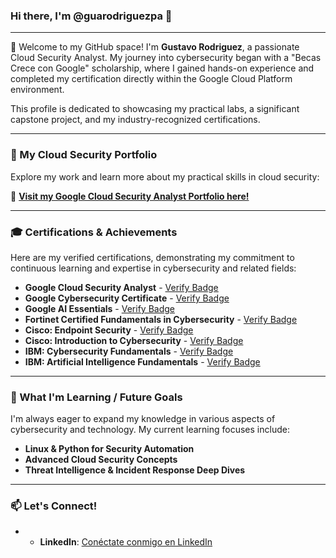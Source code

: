 ### Hi there, I'm @guarodriguezpa 👋

---

👀 Welcome to my GitHub space! I'm **Gustavo Rodriguez**, a passionate Cloud Security Analyst. My journey into cybersecurity began with a "Becas Crece con Google" scholarship, where I gained hands-on experience and completed my certification directly within the Google Cloud Platform environment.

This profile is dedicated to showcasing my practical labs, a significant capstone project, and my industry-recognized certifications.

---

### 🚀 My Cloud Security Portfolio

Explore my work and learn more about my practical skills in cloud security:

🔗 **[Visit my Google Cloud Security Analyst Portfolio here!](https://github.com/guarodriguezpa/Google_Cloud_Security_Analyst)**

---

### 🎓 Certifications & Achievements

Here are my verified certifications, demonstrating my commitment to continuous learning and expertise in cybersecurity and related fields:

* **Google Cloud Security Analyst** - [Verify Badge](https://www.credly.com/badges/e8fd3e55-7526-4454-bb56-d51e71ce55fc/public_url)
* **Google Cybersecurity Certificate** - [Verify Badge](https://www.credly.com/badges/044c657c-cbef-4fd4-97a3-372d974bce8e/public_url)
* **Google AI Essentials** - [Verify Badge](https://www.credly.com/badges/4e295bfc-c7f4-4802-b884-57535a2ba84e/public_url)
* **Fortinet Certified Fundamentals in Cybersecurity** - [Verify Badge](https://www.credly.com/badges/4ceab9d6-1f0f-42f5-b7dd-c241913cec9c/public_url)
* **Cisco: Endpoint Security** - [Verify Badge](https://www.credly.com/badges/d4349584-9490-4239-b30a-18568409e172/public_url)
* **Cisco: Introduction to Cybersecurity** - [Verify Badge](https://www.credly.com/badges/563044fa-10c8-4378-ab6c-04b18b5914f0/public_url)
* **IBM: Cybersecurity Fundamentals** - [Verify Badge](https://www.credly.com/badges/70ed545d-9f05-4b61-90ed-1c42f2f4c12d/public_url)
* **IBM: Artificial Intelligence Fundamentals** - [Verify Badge](https://www.credly.com/badges/7207830c-2cdd-49d5-99c7-59c368dd53a9/public_url)

---

### 🎯 What I'm Learning / Future Goals

I'm always eager to expand my knowledge in various aspects of cybersecurity and technology. My current learning focuses include:

* **Linux & Python for Security Automation**
* **Advanced Cloud Security Concepts**
* **Threat Intelligence & Incident Response Deep Dives**

---

### 📫 Let's Connect!

* * **LinkedIn**: [Conéctate conmigo en LinkedIn](https://www.linkedin.com/in/gustavo-rodriguez-3b075586/)


<!--
**guarodriguezpa/guarodriguezpa** is a ✨ _special_ ✨ repository because its `README.md` (this file) appears on your GitHub profile.

Here are some ideas to get you started:

- 🔭 I’m currently working on ...
- 🌱 I’m currently learning ...
- 👯 I’m looking to collaborate on ...
- 🤔 I’m looking for help with ...
- 💬 Ask me about ...
- 📫 How to reach me: ...
- 😄 Pronouns: ...
- ⚡ Fun fact: ...
-->
